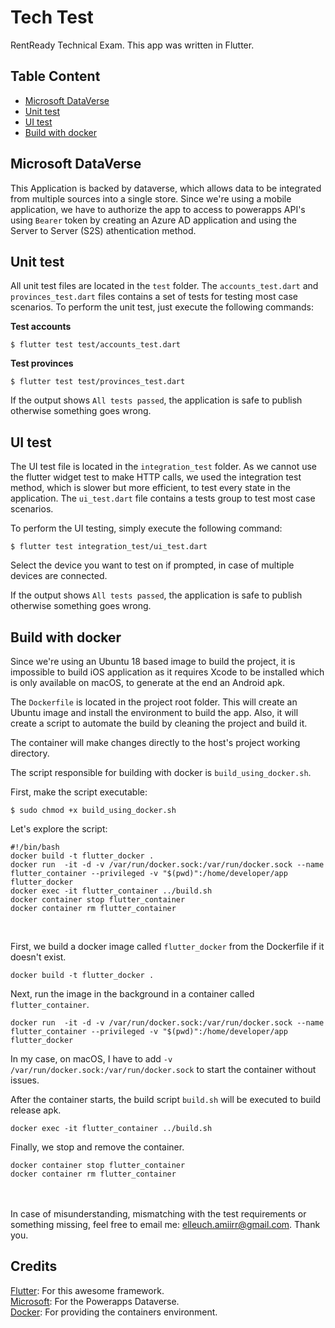 # Tech Test

RentReady Technical Exam. This app was written in Flutter.


## Table Content

- [Microsoft DataVerse](#microsoft-dataverse)
- [Unit test](#unit-test)
- [UI test](#ui-test)
- [Build with docker](#build-with-docker)
  <br/>

## Microsoft DataVerse
This Application is backed by dataverse, which allows data to be integrated from multiple sources into a single store.
Since we're using a mobile application, we have to authorize the app to access to powerapps API's using `Bearer` token by creating an Azure AD application and using the Server to Server (S2S) athentication method.
<br/>

## Unit test
All unit test files are located in the `test` folder.
The `accounts_test.dart` and `provinces_test.dart` files contains a set of tests for testing most case scenarios.
To perform the unit test, just execute the following commands:

**Test accounts**

    $ flutter test test/accounts_test.dart

**Test provinces**

    $ flutter test test/provinces_test.dart

If the output shows `All tests passed`, the application is safe to publish otherwise something goes wrong.
<br/>

## UI test
The UI test file is located in the `integration_test` folder.
As we cannot use the flutter widget test to make HTTP calls, we used the integration test method, which is slower but more efficient, to test every state in the application.
The `ui_test.dart` file contains a tests group to test most case scenarios.

To perform the UI testing, simply execute the following command:

    $ flutter test integration_test/ui_test.dart

Select the device you want to test on if prompted, in case of multiple devices are connected.

If the output shows `All tests passed`, the application is safe to publish otherwise something goes wrong.
<br/>

## Build with docker
Since we're using an Ubuntu 18 based image to build the project, it is impossible to build iOS application as it requires Xcode to be installed which is only available on macOS, to generate at the end an Android apk.

The `Dockerfile` is located in the project root folder. This will create an Ubuntu image and install the environment to build the app. Also, it will create a script to automate the build by cleaning the project and build it.

The container will make changes directly to the host's project working directory.

The script responsible for building with docker is `build_using_docker.sh`.

First, make the script executable:

    $ sudo chmod +x build_using_docker.sh

Let's explore the script:

    #!/bin/bash  
	docker build -t flutter_docker .  
	docker run  -it -d -v /var/run/docker.sock:/var/run/docker.sock --name flutter_container --privileged -v "$(pwd)":/home/developer/app flutter_docker  
	docker exec -it flutter_container ../build.sh  
	docker container stop flutter_container  
	docker container rm flutter_container
<br/>

First, we build a docker image called `flutter_docker` from the Dockerfile if it doesn't exist.

    docker build -t flutter_docker . 

Next, run the image in the background in a container called `flutter_container`.

    docker run  -it -d -v /var/run/docker.sock:/var/run/docker.sock --name flutter_container --privileged -v "$(pwd)":/home/developer/app flutter_docker

In my case, on macOS, I have to add `-v /var/run/docker.sock:/var/run/docker.sock` to start the container without issues. 

After the container starts, the build script `build.sh` will be executed to build release apk.

    docker exec -it flutter_container ../build.sh  

Finally, we stop and remove the container.

    docker container stop flutter_container  
	docker container rm flutter_container

<br/><br/>
In case of misunderstanding, mismatching with the test requirements or something missing, feel free to email me: [elleuch.amiirr@gmail.com](mailto:elleuch.amiirr@gmail.com).
Thank you.

## Credits
[Flutter](http://flutter.io): For this awesome framework.  
[Microsoft](https://microsoft.com): For the Powerapps Dataverse.  
[Docker](https://docker.com): For providing the containers environment.
